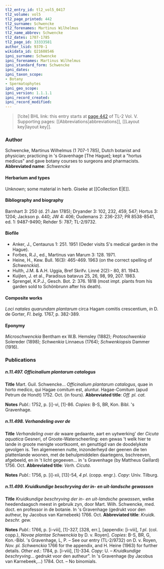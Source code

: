 ```yaml
---
tl2_entry_id: tl2_vol5_0417
tl2_volume: vol5
tl2_page_printed: 442
tl2_surname: Schwencke
tl2_forenames: Martinus Wilhelmus
tl2_name_abbrev: Schwencke
tl2_dates: 1707-1785
tl2_page_id: 33333581
author_lsid: 9370-1
wikidata_id: Q21608546
ipni_surname: Schwencke
ipni_forenames: Martinus Wilhelmus
ipni_standard_form: Schwencke
ipni_dates: 
ipni_taxon_scope: 
- Botany
- Spermatophytes
ipni_geo_scope: 
ipni_version: 1.1.1.1
ipni_record_created: 
ipni_record_modified:
---
```



> [!cite] BHL link: this entry starts at [page 442](https://www.biodiversitylibrary.org/page/33333581) of TL-2 Vol. V.
> Supporting pages: [[Abbreviations|abbreviations]], [[Layout key|layout key]].

### Author

Schwencke, Martinus Wilhelmus (1 707-1 785), Dutch botanist and physician; practicing in 's Gravenhage \[The Hague\]; kept a "hortus medicus" and gave botany courses to surgeons and pharmacists. 
**Abbreviated name**: *Schwencke*

#### Herbarium and types

Unknown; some material in herb. Giseke at [[Collection E|E]].

#### Bibliography and biography

Barnhart 3: 250 (d. 21 Jan 1785); Dryander 3: 102, 232, 459, 547; Hortus 3: 1204; Jackson p. 440; JW 4: 406; Oudemans 2: 236-237; PR 8538-8541, ed. 1: 9487-9490; Rehder 5: 787; TL-2/9732.

#### Biofile

- Anker, J., Centaurus 1: 251. 1951 (Oeder visits S's medical garden in the Hague).
- Forbes, R.J., ed., Martinus van Marum 3: 128. 1971.
- Heine, H., Kew. Bull. 16(3): 465-469. 1963 (on the correct spelling of *Schwenckia*).
- Hulth, J.M. & A.H. Uggia, Bref Skrifv. Linné 2(2):- 80, 81. 1943.
- Kuijlen, J. et al., Paradisus batavus 25, 26, 98, 99, 207. 1983.
- Sprengel, K.P.J., Gesch. Bot. 2: 376. 1818 (most impt. plants from his garden sold to Schönbrunn after his death).

#### Composite works

*Loci natales quarundam plantarum* circa Hagam comitis crescentium, *in* D. de Gorter, *Fl. belg.* 1767, p. 382-389.

#### Eponymy

*Microschwenckia* Bentham ex W.B. Hemsley (1882); *Protoschwenkia* Solereder (1898); *Schwenkia* Linnaeus (1764); *Schwenkiopsis* Dammer (1916).

### Publications

##### n.11.497. Officinalium plantarum catalogus

**Title**
Mart. Guil. Schwencke... *Officinalium plantarum catalogus*, quae in horto medico, qui Hagae comitum est, aluntur. Hagae-Comitum (apud Petrum de Hondt) 1752. Oct. (in fours).
**Abbreviated title**: *Off. pl. cat.*

**Notes**
*Publ*.: 1752, p. \[i\]-vi, \[1\]-86. *Copies*: B-S, BR, Kon. Bibl. 's Gravenhage.

##### n.11.498. Verhandeling over de

**Title**
*Verhandeling over de* waare gedaante, aart en uytwerking' der *Cicuta aquatica* Gesneri, of Groote-Waterscheerling: een gewas 't welk hier te lande in groote menigte voortkoomt, en genuttigd van de doodelykste gevolgen is. Ten algemeenen nutte, inzonderheyd der geenen die ten plattenlande woonen, met de behulpmiddelen daartegens, bschreeven, afgebeeld, en in 't licht gegeeven... in 's Gravenhage (by Mattheus Gaillard) 1756. Oct.
**Abbreviated title**: *Verh. Cicuta*.

**Notes**
*Publ*.: 1756, p. \[i\]-xii, \[13\]-54, *4 pl*. (copp. engr.). *Copy*: Univ. Tilburg.

##### n.11.499. Kruidkundige beschryving der in- en uit-landsche gewassen

**Title**
*Kruidkundige beschryving der in- en uit-landsche gewassen*, welke heedendaagsch meest in gebruik zyn, door Mart. Wilh. Schwencke, med. doct. en professor in de botanie. In 's Gravenhage (gedrukt voor den autheur, by Jacobus van Karnebeek) 1766. Oct.
**Abbreviated title**: *Kruidk. beschr. gew.*

**Notes**
*Publ*.: 1766, p. \[i-viii\], \[1\]-327, \[328, err.\], \[appendix: \[i-viii\], *1 pl*. (col. copp.), *Novae plantae Schwenckia* by D. v. Royen\]. *Copies*: B-S, BR, G, Kon.-Bibl. 's Gravenhage, L, P. – See our entry (TL-2/9732) on D. v. Royen, *Nov. pl. Schwenckia* 1766 for the appendix, and H. Heine (1963) for further details.
*Other ed*.: 1784, p. \[i-viii\], \[1\]-334. *Copy*: U. – *Kruidkundige beschryving*... gedrukt voor den autheur". In 's Gravenhage (by Jacobus van Karnebeek,...) 1784. Oct. – No binomials.

